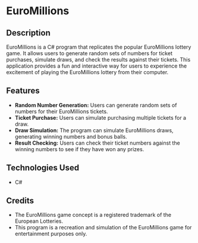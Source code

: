 # EuroMillions

## Description
EuroMillions is a C# program that replicates the popular EuroMillions lottery game. It allows users to generate random sets of numbers for ticket purchases, simulate draws, and check the results against their tickets. 
This application provides a fun and interactive way for users to experience the excitement of playing the EuroMillions lottery from their computer.

## Features
- **Random Number Generation:** Users can generate random sets of numbers for their EuroMillions tickets.
- **Ticket Purchase:** Users can simulate purchasing multiple tickets for a draw.
- **Draw Simulation:** The program can simulate EuroMillions draws, generating winning numbers and bonus balls.
- **Result Checking:** Users can check their ticket numbers against the winning numbers to see if they have won any prizes.

## Technologies Used
- C#

## Credits
- The EuroMillions game concept is a registered trademark of the European Lotteries.
- This program is a recreation and simulation of the EuroMillions game for entertainment purposes only.
